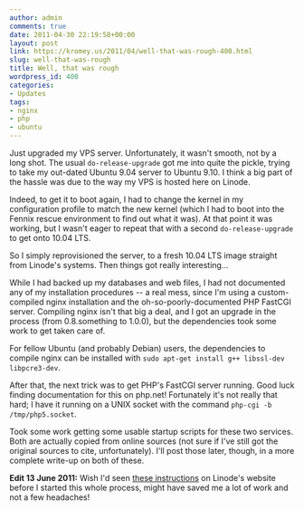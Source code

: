 ```yaml
---
author: admin
comments: true
date: 2011-04-30 22:19:58+00:00
layout: post
link: https://kromey.us/2011/04/well-that-was-rough-400.html
slug: well-that-was-rough
title: Well, that was rough
wordpress_id: 400
categories:
- Updates
tags:
- nginx
- php
- ubuntu
---
```


Just upgraded my VPS server. Unfortunately, it wasn't smooth, not by a long shot. The usual `do-release-upgrade` got me into quite the pickle, trying to take my out-dated Ubuntu 9.04 server to Ubuntu 9.10. I think a big part of the hassle was due to the way my VPS is hosted here on Linode.

Indeed, to get it to boot again, I had to change the kernel in my configuration profile to match the new kernel (which I had to boot into the Fennix rescue environment to find out what it was). At that point it was working, but I wasn't eager to repeat that with a second `do-release-upgrade` to get onto 10.04 LTS.

So I simply reprovisioned the server, to a fresh 10.04 LTS image straight from Linode's systems. Then things got really interesting...

While I had backed up my databases and web files, I had not documented any of my installation procedures -- a real mess, since I'm using a custom-compiled nginx installation and the oh-so-poorly-documented PHP FastCGI server. Compiling nginx isn't that big a deal, and I got an upgrade in the process (from 0.8.something to 1.0.0), but the dependencies took some work to get taken care of.

For fellow Ubuntu (and probably Debian) users, the dependencies to compile nginx can be installed with `sudo apt-get install g++ libssl-dev libpcre3-dev`.

After that, the next trick was to get PHP's FastCGI server running. Good luck finding documentation for this on php.net! Fortunately it's not really that hard; I have it running on a UNIX socket with the command `php-cgi -b /tmp/php5.socket`.

Took some work getting some usable startup scripts for these two services. Both are actually copied from online sources (not sure if I've still got the original sources to cite, unfortunately). I'll post those later, though, in a more complete write-up on both of these.

**Edit 13 June 2011:** Wish I'd seen [these instructions](http://library.linode.com/troubleshooting/upgrade-to-ubuntu-10.04-lucid) on Linode's website before I started this whole process, might have saved me a lot of work and not a few headaches!
